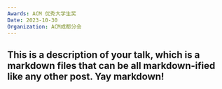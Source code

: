 ```yaml
---
Awards: ACM 优秀大学生奖
Date: 2023-10-30
Organization: ACM成都分会
---
```


This is a description of your talk, which is a markdown files that can be all markdown-ified like any other post. Yay markdown!
--
